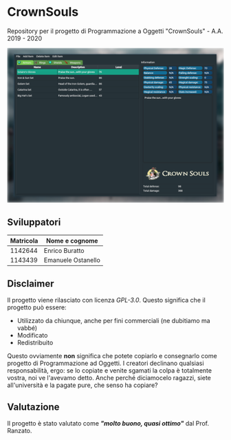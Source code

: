 # CrownSouls

Repository per il progetto di Programmazione a Oggetti "CrownSouls" - A.A. 2019 - 2020

![Screenshot dell'applicazione](extra/screenshot.png)

## Sviluppatori
| Matricola | Nome e cognome |
|-----------|----------------|
| 1142644   | Enrico Buratto |
| 1143439   | Emanuele Ostanello |

## Disclaimer

Il progetto viene rilasciato con licenza _GPL-3.0_. Questo significa che il progetto può essere:

- Utilizzato da chiunque, anche per fini commerciali (ne dubitiamo ma vabbé)
- Modificato
- Redistribuito

Questo ovviamente **non** significa che potete copiarlo e consegnarlo come progetto di Programmazione ad Oggetti. I creatori declinano qualsiasi responsabilità, ergo: se lo copiate e venite sgamati la colpa è totalmente vostra, noi ve l'avevamo detto. Anche perché diciamocelo ragazzi, siete all'università e la pagate pure, che senso ha copiare?

## Valutazione

Il progetto è stato valutato come **_"molto buono, quasi ottimo"_** dal Prof. Ranzato.
